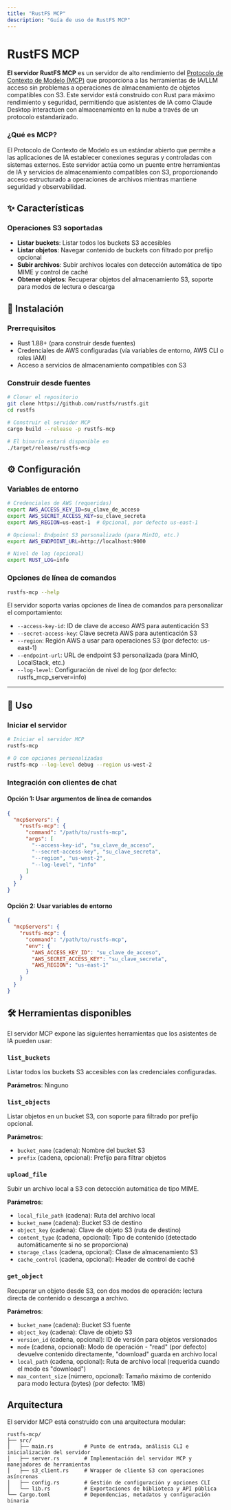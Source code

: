 ```yaml
---
title: "RustFS MCP"
description: "Guía de uso de RustFS MCP"
---
```


# RustFS MCP

**El servidor RustFS MCP** es un servidor de alto rendimiento del [Protocolo de Contexto de Modelo (MCP)](https://spec.modelcontextprotocol.org) que proporciona a las herramientas de IA/LLM acceso sin problemas a operaciones de almacenamiento de objetos compatibles con S3. Este servidor está construido con Rust para máximo rendimiento y seguridad, permitiendo que asistentes de IA como Claude Desktop interactúen con almacenamiento en la nube a través de un protocolo estandarizado.

### ¿Qué es MCP?

El Protocolo de Contexto de Modelo es un estándar abierto que permite a las aplicaciones de IA establecer conexiones seguras y controladas con sistemas externos. Este servidor actúa como un puente entre herramientas de IA y servicios de almacenamiento compatibles con S3, proporcionando acceso estructurado a operaciones de archivos mientras mantiene seguridad y observabilidad.

## ✨ Características

### Operaciones S3 soportadas

- **Listar buckets**: Listar todos los buckets S3 accesibles
- **Listar objetos**: Navegar contenido de buckets con filtrado por prefijo opcional
- **Subir archivos**: Subir archivos locales con detección automática de tipo MIME y control de caché
- **Obtener objetos**: Recuperar objetos del almacenamiento S3, soporte para modos de lectura o descarga

## 🔧 Instalación

### Prerrequisitos

- Rust 1.88+ (para construir desde fuentes)
- Credenciales de AWS configuradas (vía variables de entorno, AWS CLI o roles IAM)
- Acceso a servicios de almacenamiento compatibles con S3

### Construir desde fuentes

```bash
# Clonar el repositorio
git clone https://github.com/rustfs/rustfs.git
cd rustfs

# Construir el servidor MCP
cargo build --release -p rustfs-mcp

# El binario estará disponible en
./target/release/rustfs-mcp
```

## ⚙️ Configuración

### Variables de entorno

```bash
# Credenciales de AWS (requeridas)
export AWS_ACCESS_KEY_ID=su_clave_de_acceso
export AWS_SECRET_ACCESS_KEY=su_clave_secreta
export AWS_REGION=us-east-1  # Opcional, por defecto us-east-1

# Opcional: Endpoint S3 personalizado (para MinIO, etc.)
export AWS_ENDPOINT_URL=http://localhost:9000

# Nivel de log (opcional)
export RUST_LOG=info
```

### Opciones de línea de comandos

```bash
rustfs-mcp --help
```

El servidor soporta varias opciones de línea de comandos para personalizar el comportamiento:

- `--access-key-id`: ID de clave de acceso AWS para autenticación S3
- `--secret-access-key`: Clave secreta AWS para autenticación S3
- `--region`: Región AWS a usar para operaciones S3 (por defecto: us-east-1)
- `--endpoint-url`: URL de endpoint S3 personalizada (para MinIO, LocalStack, etc.)
- `--log-level`: Configuración de nivel de log (por defecto: rustfs_mcp_server=info)

-----

## 🚀 Uso

### Iniciar el servidor

```bash
# Iniciar el servidor MCP
rustfs-mcp

# O con opciones personalizadas
rustfs-mcp --log-level debug --region us-west-2
```

### Integración con clientes de chat

#### Opción 1: Usar argumentos de línea de comandos

```json
{
  "mcpServers": {
    "rustfs-mcp": {
      "command": "/path/to/rustfs-mcp",
      "args": [
        "--access-key-id", "su_clave_de_acceso",
        "--secret-access-key", "su_clave_secreta",
        "--region", "us-west-2",
        "--log-level", "info"
      ]
    }
  }
}
```

#### Opción 2: Usar variables de entorno

```json
{
  "mcpServers": {
    "rustfs-mcp": {
      "command": "/path/to/rustfs-mcp",
      "env": {
        "AWS_ACCESS_KEY_ID": "su_clave_de_acceso",
        "AWS_SECRET_ACCESS_KEY": "su_clave_secreta",
        "AWS_REGION": "us-east-1"
      }
    }
  }
}
```

## 🛠️ Herramientas disponibles

El servidor MCP expone las siguientes herramientas que los asistentes de IA pueden usar:

### `list_buckets`

Listar todos los buckets S3 accesibles con las credenciales configuradas.

**Parámetros**: Ninguno

### `list_objects`

Listar objetos en un bucket S3, con soporte para filtrado por prefijo opcional.

**Parámetros**:
- `bucket_name` (cadena): Nombre del bucket S3
- `prefix` (cadena, opcional): Prefijo para filtrar objetos

### `upload_file`

Subir un archivo local a S3 con detección automática de tipo MIME.

**Parámetros**:
- `local_file_path` (cadena): Ruta del archivo local
- `bucket_name` (cadena): Bucket S3 de destino
- `object_key` (cadena): Clave de objeto S3 (ruta de destino)
- `content_type` (cadena, opcional): Tipo de contenido (detectado automáticamente si no se proporciona)
- `storage_class` (cadena, opcional): Clase de almacenamiento S3
- `cache_control` (cadena, opcional): Header de control de caché

### `get_object`

Recuperar un objeto desde S3, con dos modos de operación: lectura directa de contenido o descarga a archivo.

**Parámetros**:
- `bucket_name` (cadena): Bucket S3 fuente
- `object_key` (cadena): Clave de objeto S3
- `version_id` (cadena, opcional): ID de versión para objetos versionados
- `mode` (cadena, opcional): Modo de operación - "read" (por defecto) devuelve contenido directamente, "download" guarda en archivo local
- `local_path` (cadena, opcional): Ruta de archivo local (requerida cuando el modo es "download")
- `max_content_size` (número, opcional): Tamaño máximo de contenido para modo lectura (bytes) (por defecto: 1MB)

## Arquitectura

El servidor MCP está construido con una arquitectura modular:

```
rustfs-mcp/
├── src/
│   ├── main.rs          # Punto de entrada, análisis CLI e inicialización del servidor
│   ├── server.rs        # Implementación del servidor MCP y manejadores de herramientas
│   ├── s3_client.rs     # Wrapper de cliente S3 con operaciones asíncronas
│   ├── config.rs        # Gestión de configuración y opciones CLI
│   └── lib.rs           # Exportaciones de biblioteca y API pública
└── Cargo.toml           # Dependencias, metadatos y configuración binaria
```

